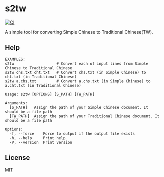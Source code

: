 s2tw
====================

[![CI](https://github.com/magiclen/s2tw/actions/workflows/ci.yml/badge.svg)](https://github.com/magiclen/s2tw/actions/workflows/ci.yml)

A simple tool for converting Simple Chinese to Traditional Chinese(TW).

## Help

```
EXAMPLES:
s2tw                   # Convert each of input lines from Simple Chinese to Traditional Chinese
s2tw chs.txt cht.txt   # Convert chs.txt (in Simple Chinese) to cht.txt (in Traditional Chinese)
s2tw a.chs.txt         # Convert a.chs.txt (in Simple Chinese) to a.cht.txt (in Traditional Chinese)

Usage: s2tw [OPTIONS] [S_PATH] [TW_PATH]

Arguments:
  [S_PATH]   Assign the path of your Simple Chinese document. It should be a file path
  [TW_PATH]  Assign the path of your Traditional Chinese document. It should be a file path

Options:
  -f, --force    Force to output if the output file exists
  -h, --help     Print help
  -V, --version  Print version
```

## License

[MIT](LICENSE)